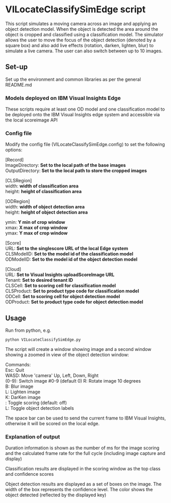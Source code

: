 # VILocateClassifySimEdge script

This script simulates a moving camera across an image and applying an object detection model.  When the object is detected the area around the object is cropped and classified using a classification model.  The simulator allows the user to move the focus of the object detection (denoted by a square box) and also add live effects (rotation, darken, lighten, blur) to simulate a live camera.  The user can also switch between up to 10 images.    

## Set-up

Set up the environment and common libraries as per the general README.md

### Models deployed on IBM Visual Insights Edge

These scripts require at least one OD model and one classification model to be deployed onto the IBM Visual Insights edge system and accessible via the local scoreimage API  

### Config file

Modify the config file (VILocateClassifySimEdge.config) to set the following options:

[Record]  
ImageDirectory: **Set to the local path of the base images**  
OutputDirectory: **Set to the local path to store the cropped  images**  

[CLSRegion]  
width: **width of classification area**  
height: **height of classification area**  

[ODRegion]  
width: **width of object detection area**  
height: **height of object detection area**


ymin: **Y min of crop window**  
xmax: **X max of crop window**  
ymax: **Y max of crop window**  

[Score]  
URL: **Set to the singlescore URL of the local Edge system**  
CLSModelID: **Set to the model id of the classification model**  
ODModelID: **Set to the model id of the object detection model**  

[Cloud]  
URL: **Set to Visual Insights uploadScoreImage URL**  
Tenant: **Set to desired tenant ID**  
CLSCell: **Set to scoring cell for classification model**  
CLSProduct: **Set to product type code for classification model**  
ODCell: **Set to scoring cell for object detection model**  
ODProduct: **Set to product type code for object detection model**  

## Usage

Run from python, e.g.

`python VILocateClassifySimEdge.py`

The script will create a window showing image and a second window showing a zoomed in view of the object detection window:

Commands:  
Esc: Quit  
WASD: Move 'camera' Up, Left, Down, Right  
(0-9): Switch image #0-9 (default 0)
R: Rotate image 10 degrees  
B: Blur image  
L: Lighten image  
K: DarKen image  
<Space>: Toggle scoring (default: off)  
L: Toggle object detection labels  

The space bar can be used to send the current frame to IBM Visual Insights, otherwise it will be scored on the local edge.

### Explanation of output

Duration information is shown as the number of ms for the image scoring and the calculated frame rate for the full cycle (including image capture and display)

Classification results are displayed in the scoring window as the top class and confidence scores

Object detection results are displayed as a set of boxes on the image.  The width of the box represents the confidence level.  The color shows the object detected (reflected by the displayed key)
